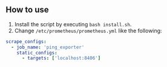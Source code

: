 ## How to use
1. Install the script by executing `bash install.sh`.
2. Change `/etc/prometheus/prometheus.yml` like the following:

```yaml
scrape_configs:
  - job_name: 'ping_exporter'
    static_configs:
      - targets: ['localhost:8406']
```
